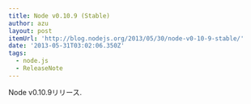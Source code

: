 ```yaml
---
title: Node v0.10.9 (Stable)
author: azu
layout: post
itemUrl: 'http://blog.nodejs.org/2013/05/30/node-v0-10-9-stable/'
date: '2013-05-31T03:02:06.350Z'
tags:
  - node.js
  - ReleaseNote
---
```

Node v0.10.9リリース.
